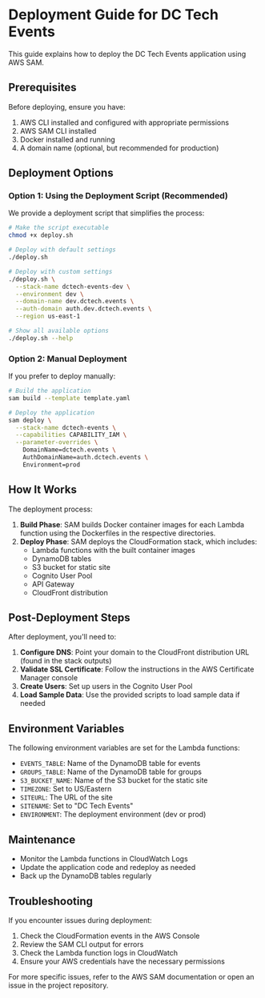 # Deployment Guide for DC Tech Events

This guide explains how to deploy the DC Tech Events application using AWS SAM.

## Prerequisites

Before deploying, ensure you have:

1. AWS CLI installed and configured with appropriate permissions
2. AWS SAM CLI installed
3. Docker installed and running
4. A domain name (optional, but recommended for production)

## Deployment Options

### Option 1: Using the Deployment Script (Recommended)

We provide a deployment script that simplifies the process:

```bash
# Make the script executable
chmod +x deploy.sh

# Deploy with default settings
./deploy.sh

# Deploy with custom settings
./deploy.sh \
  --stack-name dctech-events-dev \
  --environment dev \
  --domain-name dev.dctech.events \
  --auth-domain auth.dev.dctech.events \
  --region us-east-1

# Show all available options
./deploy.sh --help
```

### Option 2: Manual Deployment

If you prefer to deploy manually:

```bash
# Build the application
sam build --template template.yaml

# Deploy the application
sam deploy \
  --stack-name dctech-events \
  --capabilities CAPABILITY_IAM \
  --parameter-overrides \
    DomainName=dctech.events \
    AuthDomainName=auth.dctech.events \
    Environment=prod
```

## How It Works

The deployment process:

1. **Build Phase**: SAM builds Docker container images for each Lambda function using the Dockerfiles in the respective directories.
2. **Deploy Phase**: SAM deploys the CloudFormation stack, which includes:
   - Lambda functions with the built container images
   - DynamoDB tables
   - S3 bucket for static site
   - Cognito User Pool
   - API Gateway
   - CloudFront distribution

## Post-Deployment Steps

After deployment, you'll need to:

1. **Configure DNS**: Point your domain to the CloudFront distribution URL (found in the stack outputs)
2. **Validate SSL Certificate**: Follow the instructions in the AWS Certificate Manager console
3. **Create Users**: Set up users in the Cognito User Pool
4. **Load Sample Data**: Use the provided scripts to load sample data if needed

## Environment Variables

The following environment variables are set for the Lambda functions:

- `EVENTS_TABLE`: Name of the DynamoDB table for events
- `GROUPS_TABLE`: Name of the DynamoDB table for groups
- `S3_BUCKET_NAME`: Name of the S3 bucket for the static site
- `TIMEZONE`: Set to US/Eastern
- `SITEURL`: The URL of the site
- `SITENAME`: Set to "DC Tech Events"
- `ENVIRONMENT`: The deployment environment (dev or prod)

## Maintenance

- Monitor the Lambda functions in CloudWatch Logs
- Update the application code and redeploy as needed
- Back up the DynamoDB tables regularly

## Troubleshooting

If you encounter issues during deployment:

1. Check the CloudFormation events in the AWS Console
2. Review the SAM CLI output for errors
3. Check the Lambda function logs in CloudWatch
4. Ensure your AWS credentials have the necessary permissions

For more specific issues, refer to the AWS SAM documentation or open an issue in the project repository.
